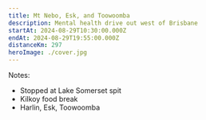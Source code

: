 ```yaml
---
title: Mt Nebo, Esk, and Toowoomba
description: Mental health drive out west of Brisbane
startAt: 2024-08-29T10:30:00.000Z
endAt: 2024-08-29T19:55:00.000Z
distanceKm: 297
heroImage: ./cover.jpg
---
```


Notes:

- Stopped at Lake Somerset spit
- Kilkoy food break
- Harlin, Esk, Toowoomba

